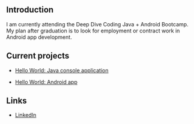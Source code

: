  ## Introduction

 I am currently attending the Deep Dive Coding Java + Android Bootcamp. My plan after graduation is to look for employment or contract work in Android app development.
    
 ## Current projects

 * [Hello World: Java console application](https://github.com/John-Jaramillo/deep-dive-hello-world-ij)

 * [Hello World: Android app](https://github.com/John-Jaramillo/android-hello-world)

 ## Links

 * [LinkedIn](https://www.linkedin.com/in/john-jaramillo-5172521b3/)